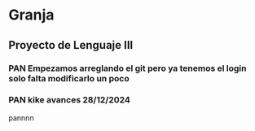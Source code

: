 # Granja
Proyecto de Lenguaje III
---
### PAN Empezamos arreglando el git pero ya tenemos el login solo falta modificarlo un poco
### PAN kike avances 28/12/2024

pannnn